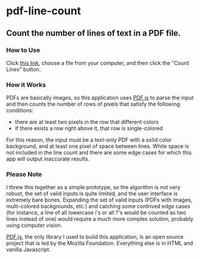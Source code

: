 # pdf-line-count

## Count the number of lines of text in a PDF file.

### How to Use

Click [this link](https://st234pa.github.io/pdf-line-count/), choose a file from your computer, and then click the "Count Lines" button.

### How it Works
PDFs are basically images, so this application uses [PDF.js](https://mozilla.github.io/pdf.js/) to parse the input and then counts the number of rows of pixels that satisfy the following conditions:
- there are at least two pixels in the row that different colors
- if there exists a row right above it, that row is single-colored

For this reason, the input must be a text-only PDF with a solid color background, and at least one pixel of space between lines. White space is not included in the line count and there are some edge cases for which this app will output inaccurate results.
### Please Note
I threw this together as a simple prototype, so the algorithm is not very robust,
the set of valid inputs is quite limited,
and the user interface is extremely bare bones.
Expanding the set of valid inputs (PDFs with images, multi-colored backgrounds, etc.) and catching some contrived edge cases (for instance, a line of all lowercase i's or all ?'s would be counted as two lines instead of one)
would require a much more complex solution, probably using computer vision.

[PDF.js](https://mozilla.github.io/pdf.js/), the only library I used to build this application, is an open source project that is led by the Mozilla Foundation. Everything else is in HTML and vanilla Javascript. 
